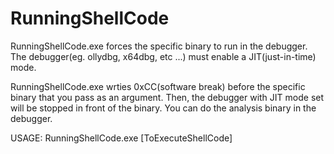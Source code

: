# RunningShellCode

RunningShellCode.exe forces the specific binary to run in the debugger.
The debugger(eg. ollydbg, x64dbg, etc ...) must enable a JIT(just-in-time) mode.

RunningShellCode.exe wrties 0xCC(software break) before the specific binary that you pass as an argument.
Then, the debugger with JIT mode set will be stopped in front of the binary.
You can do the analysis binary in the debugger.

USAGE: RunningShellCode.exe [ToExecuteShellCode]

